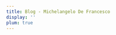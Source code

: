 ```yaml
---
title: Blog - Michelangelo De Francesco
display: ''
plum: true
---
```


<SubNav />

<ListPosts only-date type="blog" />
